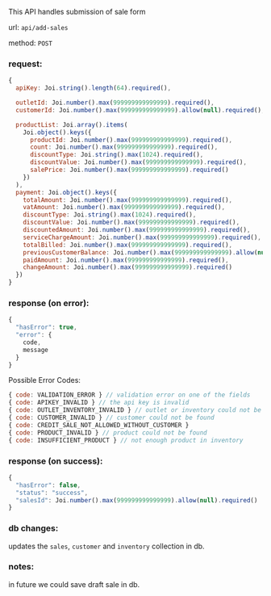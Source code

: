 This API handles submission of sale form

url: `api/add-sales`

method: `POST`

### request: 
```js
{
  apiKey: Joi.string().length(64).required(),

  outletId: Joi.number().max(999999999999999).required(),
  customerId: Joi.number().max(999999999999999).allow(null).required(),

  productList: Joi.array().items(
    Joi.object().keys({
      productId: Joi.number().max(999999999999999).required(),
      count: Joi.number().max(999999999999999).required(),
      discountType: Joi.string().max(1024).required(),
      discountValue: Joi.number().max(999999999999999).required(),
      salePrice: Joi.number().max(999999999999999).required()
    })
  ),
  payment: Joi.object().keys({
    totalAmount: Joi.number().max(999999999999999).required(),
    vatAmount: Joi.number().max(999999999999999).required(),
    discountType: Joi.string().max(1024).required(),
    discountValue: Joi.number().max(999999999999999).required(),
    discountedAmount: Joi.number().max(999999999999999).required(),
    serviceChargeAmount: Joi.number().max(999999999999999).required(),
    totalBilled: Joi.number().max(999999999999999).required(),
    previousCustomerBalance: Joi.number().max(999999999999999).allow(null).required(),
    paidAmount: Joi.number().max(999999999999999).required(),
    changeAmount: Joi.number().max(999999999999999).required()
  })
}
```

### response (on error):
```js
{
  "hasError": true,
  "error": {
    code,
    message
  }
}
```

Possible Error Codes:
```js
{ code: VALIDATION_ERROR } // validation error on one of the fields
{ code: APIKEY_INVALID } // the api key is invalid
{ code: OUTLET_INVENTORY_INVALID } // outlet or inventory could not be found 
{ code: CUSTOMER_INVALID } // customer could not be found
{ code: CREDIT_SALE_NOT_ALLOWED_WITHOUT_CUSTOMER }
{ code: PRODUCT_INVALID } // product could not be found
{ code: INSUFFICIENT_PRODUCT } // not enough product in inventory
```

### response (on success):
```js
{
  "hasError": false,
  "status": "success",
  "salesId": Joi.number().max(999999999999999).allow(null).required()
}
```

### db changes:
updates the `sales`, `customer` and `inventory` collection in db.

### notes:
in future we could save draft sale in db.